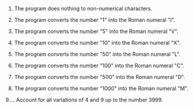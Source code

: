 1. The program does nothing to non-numerical characters.

2. The program converts the number "1" into the Roman numeral "I".

3. The program converts the number "5" into the Roman numeral "V".

4. The program converts the number "10" into the Roman numeral "X".

5. The program converts the number "50" into the Roman numeral "L".

6. The program converts the number "100" into the Roman numeral "C".

7. The program converts the number "500" into the Roman numeral "D".

8. The program converts the number "1000" into the Roman numeral "M".

9.... Account for all variations of 4 and 9 up to the number 3999.
